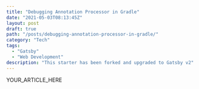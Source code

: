 ```yaml
---
title: "Debugging Annotation Processor in Gradle"
date: "2021-05-03T08:13:45Z"
layout: post
draft: true
path: "/posts/debugging-annotation-processor-in-gradle/"
category: "Tech"
tags:
  - "Gatsby"
  - "Web Development"
description: "This starter has been forked and upgraded to Gatsby v2"
---
```


YOUR_ARTICLE_HERE
